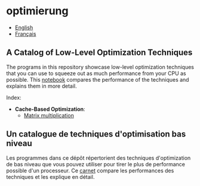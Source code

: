 # optimierung

- [English](a-catalog-of-low-level-optimization-yechniques)
- [Français](un-catalogue-de-techniques-d-optimisation-bas-niveau)


## A Catalog of Low-Level Optimization Techniques

The programs in this repository showcase low-level optimization techniques that you can use to
squeeze out as much performance from your CPU as possible. This [notebook](visualization.ipynb)
compares the performance of the techniques and explains them in more detail.

Index:

- **Cache-Based Optimization**:
  - [Matrix multiplication](cache/matrix_multiplication/readme.md)


## Un catalogue de techniques d'optimisation bas niveau

Les programmes dans ce dépôt répertorient des techniques d'optimization de bas niveau que vous
pouvez utiliser pour tirer le plus de performance possible d'un processeur. Ce
[carnet](visualization.ipynb) compare les performances des techniques et les explique en détail.
